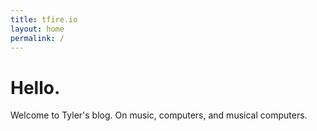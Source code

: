 ```yaml
---
title: tfire.io
layout: home
permalink: /
---
```


# Hello.

Welcome to Tyler's blog.
On music, computers, and musical computers.
